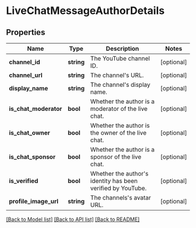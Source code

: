 # LiveChatMessageAuthorDetails

## Properties
Name | Type | Description | Notes
------------ | ------------- | ------------- | -------------
**channel_id** | **string** | The YouTube channel ID. | [optional] 
**channel_url** | **string** | The channel&#39;s URL. | [optional] 
**display_name** | **string** | The channel&#39;s display name. | [optional] 
**is_chat_moderator** | **bool** | Whether the author is a moderator of the live chat. | [optional] 
**is_chat_owner** | **bool** | Whether the author is the owner of the live chat. | [optional] 
**is_chat_sponsor** | **bool** | Whether the author is a sponsor of the live chat. | [optional] 
**is_verified** | **bool** | Whether the author&#39;s identity has been verified by YouTube. | [optional] 
**profile_image_url** | **string** | The channels&#39;s avatar URL. | [optional] 

[[Back to Model list]](../README.md#documentation-for-models) [[Back to API list]](../README.md#documentation-for-api-endpoints) [[Back to README]](../README.md)


